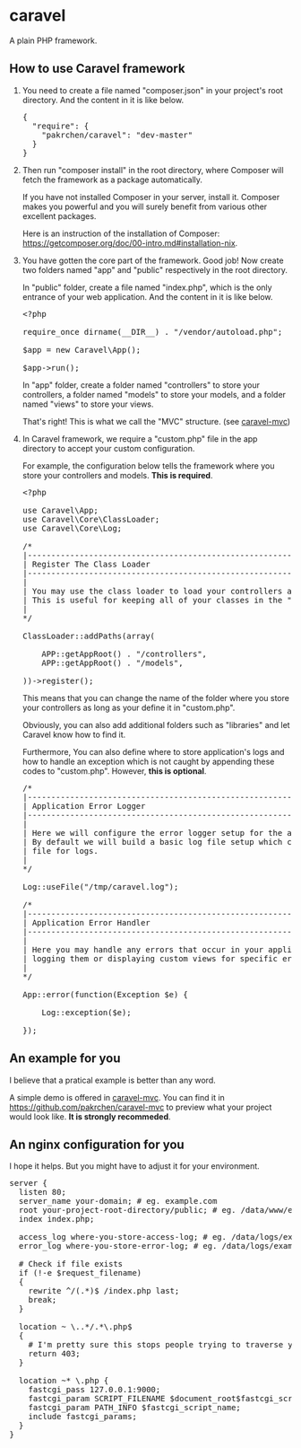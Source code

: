 caravel
=======

A plain PHP framework.

## How to use Caravel framework

1.  You need to create a file named "composer.json" in your project's root directory. And the content in it is like below.

    <pre>
    {
      "require": {
        "pakrchen/caravel": "dev-master"
      }
    }
    </pre>

2.  Then run "composer install" in the root directory, where Composer will fetch the framework as a package automatically.

    If you have not installed Composer in your server, install it. Composer makes you powerful and you will surely benefit from various other excellent packages.

    Here is an instruction of the installation of Composer: <https://getcomposer.org/doc/00-intro.md#installation-nix>.

3.  You have gotten the core part of the framework. Good job! Now create two folders named "app" and "public" respectively in the root directory.

    In "public" folder, create a file named "index.php", which is the only entrance of your web application. And the content in it is like below.

    <pre>
    &lt;?php

    require_once dirname(__DIR__) . "/vendor/autoload.php";

    $app = new Caravel\App();

    $app->run();
    </pre>

    In "app" folder, create a folder named "controllers" to store your controllers, a folder named "models" to store your models, and a folder named "views" to store your views.

    That's right! This is what we call the "MVC" structure. (see [caravel-mvc](https://github.com/pakrchen/caravel-mvc))

4.  In Caravel framework, we require a "custom.php" file in the app directory to accept your custom configuration.

    For example, the configuration below tells the framework where you store your controllers and models. **This is required**.

    <pre>
    &lt;?php

    use Caravel\App;
    use Caravel\Core\ClassLoader;
    use Caravel\Core\Log;

    /*
    |--------------------------------------------------------------------------
    | Register The Class Loader
    |--------------------------------------------------------------------------
    |
    | You may use the class loader to load your controllers and models.
    | This is useful for keeping all of your classes in the "global" namespace.
    |
    */

    ClassLoader::addPaths(array(

        APP::getAppRoot() . "/controllers",
        APP::getAppRoot() . "/models",

    ))->register();
    </pre>

    This means that you can change the name of the folder where you store your controllers as long as your define it in "custom.php".

    Obviously, you can also add additional folders such as "libraries" and let Caravel know how to find it.

    Furthermore, You can also define where to store application's logs and how to handle an exception which is not caught by appending these codes to "custom.php". However, **this is optional**.

    <pre>
    /*
    |--------------------------------------------------------------------------
    | Application Error Logger
    |--------------------------------------------------------------------------
    |
    | Here we will configure the error logger setup for the application.
    | By default we will build a basic log file setup which creates a single
    | file for logs.
    |
    */

    Log::useFile("/tmp/caravel.log");

    /*
    |--------------------------------------------------------------------------
    | Application Error Handler
    |--------------------------------------------------------------------------
    |
    | Here you may handle any errors that occur in your application, including
    | logging them or displaying custom views for specific errors.
    |
    */

    App::error(function(Exception $e) {

        Log::exception($e);

    });
    </pre>

## An example for you

I believe that a pratical example is better than any word.

A simple demo is offered in [caravel-mvc](https://github.com/pakrchen/caravel-mvc). You can find it in <https://github.com/pakrchen/caravel-mvc> to preview what your project would look like. **It is strongly recommeded**.

## An nginx configuration for you

I hope it helps. But you might have to adjust it for your environment.

<pre>
server {
  listen 80;
  server_name your-domain; # eg. example.com
  root your-project-root-directory/public; # eg. /data/www/example/public
  index index.php;

  access_log where-you-store-access-log; # eg. /data/logs/example_access.log;
  error_log where-you-store-error-log; # eg. /data/logs/example_error.log;

  # Check if file exists
  if (!-e $request_filename)
  {
    rewrite ^/(.*)$ /index.php last;
    break;
  }

  location ~ \..*/.*\.php$
  {
    # I'm pretty sure this stops people trying to traverse your site to get to other PHP files
    return 403;
  }

  location ~* \.php {
    fastcgi_pass 127.0.0.1:9000;
    fastcgi_param SCRIPT_FILENAME $document_root$fastcgi_script_name;
    fastcgi_param PATH_INFO $fastcgi_script_name;
    include fastcgi_params;
  }
}
</pre>
